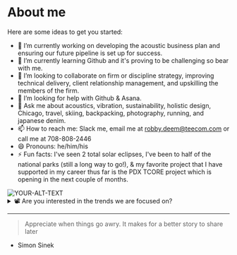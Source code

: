 # About me

Here are some ideas to get you started:

- 🔭 I’m currently working on developing the acoustic business plan and ensuring our future pipeline is set up for success.
- 🌱 I’m currently learning Github and it's proving to be challenging so bear with me.
- 👯 I’m looking to collaborate on firm or discipline strategy, improving technical delivery, client relationship management, and upskilling the members of the firm.
- 🤔 I’m looking for help with Github & Asana.
- 💬 Ask me about acoustics, vibration, sustainability, holistic design, Chicago, travel, skiing, backpacking, photography, running, and japanese denim.
- 📫 How to reach me: Slack me, email me at robby.deem@teecom.com or call me at 708-808-2446
- 😄 Pronouns: he/him/his
- ⚡ Fun facts: I've seen 2 total solar eclipses, I've been to half of the national parks (still a long way to go!), & my favorite project that I have supported in my career thus far is the PDX TCORE project which is opening in the next couple of months.

<picture>
 <source media="(prefers-color-scheme: dark)" srcset=https://www.hoffmancorp.com/wp-content/uploads/2021/02/PDX-Next_MainTerminal_Rendering_3-2160x928.jpg>
 <source media="(prefers-color-scheme: light)" srcset=https://www.hoffmancorp.com/wp-content/uploads/2021/02/PDX-Next_MainTerminal_Rendering_3-2160x928.jpg>
 <img alt="YOUR-ALT-TEXT" src="YOUR-DEFAULT-IMAGE">
</picture>
<details>
<summary>📽️ Are you interested in the trends we are focused on?</summary>
  
|   #   | Trends We Are Focused On                                      |
|------:|---------------------------------------------------------------|
|     1 | Quantifying Embodied Carbon                                   |
|     2 | Impact & Possibilities with AI & ML                           |
|     3 | Immersive experiences                                         |
|     4 | Speeding up process of modeling complex geometries            |
|     5 | User journey & experience design                              |
|     6 | Mass Timber                                                   |
|     7 | Office to residential                                         |
|     8 | Office to laboratory                                          |
|     9 | Historic renovations, modernization, and adpative reuse       |
|     10| Hyper flexible spaces                                        |
|     11| Compressed design schedules                                  |
|     12| Larger stakeholder groups                                    |

</details>

<!-- I need to add a lot more things to this to account for exactly what it is I do on a day to day basis. This is hidden!!! -->
---
> Appreciate when things go awry. It makes for a better story to share later

- Simon Sinek
